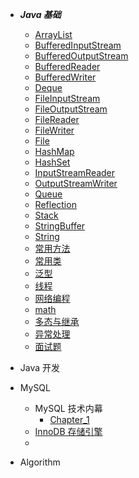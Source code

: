   
* ***Java 基础***

  * [ArrayList](./docs/Java基础/java%20ArrayList常用方法.md)
  * [BufferedInputStream](./docs/Java基础/Java%20BufferedInputStream.md)
  * [BufferedOutputStream](./docs/Java基础/Java%20BufferedOutputStream.md)
  * [BufferedReader](./docs/Java基础/Java%20BufferedReader.md)
  * [BufferedWriter](./docs/Java基础/Java%20BufferedWriter.md)
  * [Deque](./docs/Java基础/java%20Deque.md)
  * [FileInputStream](./docs/Java基础/Java%20FileInputStream.md)
  * [FileOutputStream](./docs/Java基础/Java%20OutputStreamWriter.md)
  * [FileReader](./docs/Java基础/Java%20FileRead.md)
  * [FileWriter](./docs/Java基础/Java%20FileWriter.md)
  * [File](./docs/Java基础/Java%20File类.md)
  * [HashMap](./docs/Java基础/Java%20HashMap.md)
  * [HashSet](./docs/Java基础/Java%20HashSet.md)
  * [InputStreamReader](./docs/Java基础/Java%20InputStreamReader.md)
  * [OutputStreamWriter](./docs/Java基础/Java%20OutputStreamWriter.md)
  * [Queue](./docs/Java基础/java%20Queue.md)
  * [Reflection](./docs/Java基础/Java%20Reflection.md)
  * [Stack](./docs/Java基础/Java%20Stack类.md)
  * [StringBuffer](./docs/Java基础/Java%20StringBuffer.md)
  * [String](./docs/Java基础/Java%20String类.md)
  * [常用方法](./docs/Java基础/Java%20常用方法.md)
  * [常用类](./docs/Java基础/Java%20常用类.md)
  * [泛型](./docs/Java基础/Java%20泛型.md)
  * [线程](./docs/Java基础/Java%20线程.md)
  * [网络编程](./docs/Java基础/Java%20网络编程.md)
  * [math](./docs/Java基础/Java.math.md)
  * [多态与继承](./docs/Java基础/Java多态与继承.md)
  * [异常处理](./docs/Java基础/异常处理.md)
  * [面试题](./docs/Java面试题.md)

* Java 开发

* MySQL 
  * MySQL 技术内幕
    *  [Chapter_1](./docs/MySQL/BookNotes/MySQL技术内幕_chapter1.md)
  * [InnoDB 存储引擎](./docs/MySQL/InnoDB存储引擎.md)
  * 

* Algorithm

  
